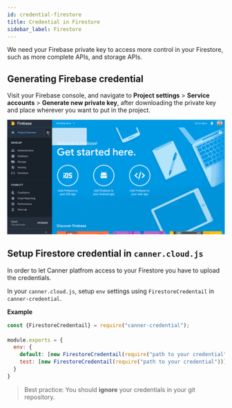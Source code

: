 ```yaml
---
id: credential-firestore
title: Credential in Firestore
sidebar_label: Firestore
---
```


We need your Firebase private key to access more control in your Firestore, such as more complete APIs, and storage APIs.

## Generating Firebase credential

Visit your Firebase console, and navigate to **Project settings** > **Service accounts** > **Generate new private key**, after downloading the private key and place wherever you want to put in the project.

![firebasesdk](/img/firebasesdk.gif)

## Setup Firestore credential in `canner.cloud.js`

In order to let Canner platfrom access to your Firestore you have to upload the credentials.

In your `canner.cloud.js`, setup `env` settings using `FirestoreCredentail` in `canner-credential`.

**Example**

```js
const {FirestoreCredentail} = require("canner-credential");

module.exports = {
  env: {
    default: [new FirestoreCredentail(require("path to your credential"))],
    test: [new FirestoreCredentail(require("path to your credential"))]
  }
}
```

> Best practice: You should **ignore** your credentials in your git repository.